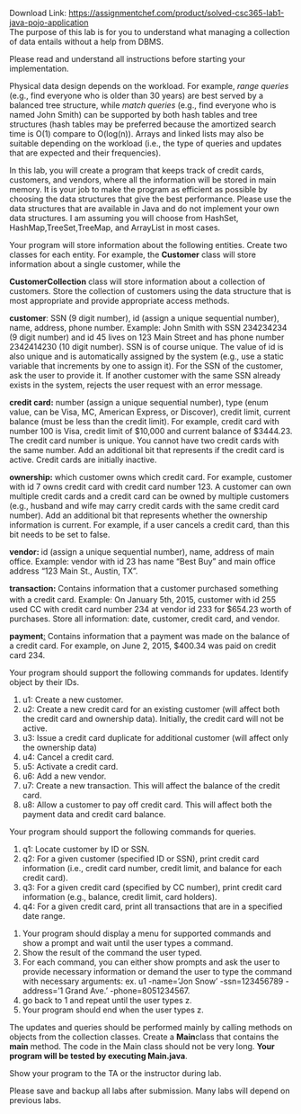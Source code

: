 Download Link: https://assignmentchef.com/product/solved-csc365-lab1-java-pojo-application
<br>
The purpose of this lab is for you to understand what managing a collection of data entails without a help from DBMS.

Please read and understand all instructions before starting your implementation.

Physical data design depends on the workload. For example, <em>range queries</em>​           ​ (e.g., find everyone who is older than 30 years) are best served by a balanced tree structure, while <em>match queries</em>​          ​ (e.g., find everyone who is named John Smith) can be supported by both hash tables and tree structures (hash tables may be preferred because the amortized search time is O(1) compare to O(log(n)). Arrays and linked lists may also be suitable depending on the workload (i.e., the type of queries and updates that are expected and their frequencies).

In this lab, you will create a program that keeps track of credit cards, customers, and vendors, where all the information will be stored in main memory. It is your job to make the program as efficient as possible by choosing the data structures that give the best performance. Please use the data structures that are available in Java and do not implement your own data structures. I am assuming you will choose from HashSet, HashMap,TreeSet,TreeMap, and ArrayList in most cases.

Your program will store information about the following entities. Create two classes for each entity. For example, the <strong>Customer</strong>​            class will store information about a single customer, while the​

<strong>CustomerCollection</strong> class will store information about a collection of customers. Store the collection of​   customers using the data structure that is most appropriate and provide appropriate access methods.

<strong>customer</strong>:​ SSN (9 digit number), id (assign a unique sequential number), name, address, phone number. Example: John Smith with SSN 234234234 (9 digit number) and id 45 lives on 123 Main Street and has phone number 2342414230 (10 digit number).   SSN is of course unique. The value of id is also unique and is automatically assigned by the system (e.g., use a static variable that increments by one to assign it). For the SSN of the customer, ask the user to provide it. If another customer with the same SSN already exists in the system, rejects the user request with an error message.

<strong>credit card:</strong> number (assign a unique sequential number), type (enum value, can be Visa, MC, American​  Express, or Discover), credit limit, current balance (must be less than the credit limit). For example, credit card with number 100 is Visa, credit limit of $10,000 and current balance of $3444.23.  The credit card number is unique. You cannot have two credit cards with the same number. Add an additional bit that represents if the credit card is active. Credit cards are initially inactive.

<strong>ownership:</strong> which customer owns which credit card. For example, customer with id 7 owns credit card​     with credit card number 123.  A customer can own multiple credit cards and a credit card can be owned by multiple customers (e.g., husband and wife may carry credit cards with the same credit card number). Add an additional bit that represents whether the ownership information is current. For example, if a user cancels a credit card, than this bit needs to be set to false.

<strong>vendor: </strong>id (assign a unique sequential number), name, address of main office. Example: vendor with id​    23 has name “Best Buy” and main office address “123 Main St., Austin, TX”.

<strong>transaction:</strong> Contains information that a customer purchased something with a credit card. Example: On​ January 5th​ <sup>​</sup>, 2015, customer with id 255 used CC with credit card number 234 at vendor id 233 for $654.23 worth of purchases. Store all information: date, customer, credit card, and vendor.

<strong>payment</strong><u>:​</u> Contains information that a payment was made on the balance of a credit card. For example,​  on June 2, 2015, $400.34 was paid on credit card 234.

Your program should support the following commands for updates. Identify object by their IDs.

<ol>

 <li>u1: Create a new customer.</li>

 <li>u2: Create a new credit card for an existing customer (will affect both the credit card and ownership data). Initially, the credit card will not be active.</li>

 <li>u3: Issue a credit card duplicate for additional customer (will affect only the ownership data)</li>

 <li>u4: Cancel a credit card.</li>

 <li>u5: Activate a credit card.</li>

 <li>u6: Add a new vendor.</li>

 <li>u7: Create a new transaction. This will affect the balance of the credit card.</li>

 <li>u8: Allow a customer to pay off credit card. This will affect both the payment data and credit card balance.</li>

</ol>




Your program should support the following commands for queries.

<ol>

 <li>q1: Locate customer by ID or SSN.</li>

 <li>q2: For a given customer (specified ID or SSN), print credit card information (i.e., credit card number, credit limit, and balance for each credit card).</li>

 <li>q3: For a given credit card (specified by CC number), print credit card information (e.g., balance, credit limit, card holders).</li>

 <li>q4: For a given credit card, print all transactions that are in a specified date range.</li>

</ol>




<ol>

 <li>Your program should display a menu for supported commands and show a prompt and wait until the user types a command.</li>

 <li>Show the result of the command the user typed.</li>

 <li>For each command, you can either show prompts and ask the user to provide necessary information or demand the user to type the command with necessary arguments: ex. u1 -name=’Jon Snow’ -ssn=123456789 -address=’1 Grand Ave.’ -phone=8051234567.</li>

 <li>go back to 1 and repeat until the user types z.</li>

 <li>Your program should end when the user types z.</li>

</ol>




The updates and queries should be performed mainly by calling methods on objects from the collection classes. Create a ​<strong>Main</strong>​ class that contains the​<strong> main</strong>​ method. The code in the Main class should not be very long. ​<strong>Your program will be tested by executing Main.java</strong>​.

Show your program to the TA or the instructor during lab.

Please save and backup all labs after submission. Many labs will depend on previous labs.











